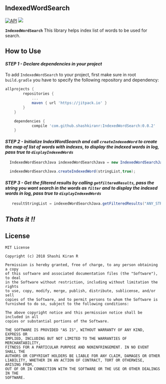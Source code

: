 




## **IndexedWordSearch**

[![API](https://img.shields.io/badge/API-1%2B-brightgreen.svg?style=flat)](https://android-arsenal.com/api?level=1)
[![](https://jitpack.io/v/shashkiranr/IndexedWordSearch.svg)](https://jitpack.io/#shashkiranr/IndexedWordSearch)

**`IndexedWordSearch`** This library helps index list of words to be used for search.


## **How to Use**

#### *STEP 1 - Declare dependencies in your project*

To add `IndexedWordSearch` to your project, first make sure in root `build.gradle` you have to specify the following repository and dependency:
```groovy
allprojects {
		repositories {
			...
			maven { url 'https://jitpack.io' }
		}
	}
```

```groovy
	dependencies {
	        compile 'com.github.shashkiranr:IndexedWordSearch:0.0.2'
	}

```

#### *STEP 2 - Initialize IndexWordSearch and call `createIndexedWord` to create the map of list of words with indexes, to display the indexed words in log, pass true to `displayIndexedWords`*

```groovy
  IndexedWordSearchJava indexedWordSearchJava = new IndexedWordSearchJava();
```

```groovy
  indexedWordSearchJava.createIndexedWord(stringList,true);
```

#### *STEP 3 - Get the filtered results by calling `getFilteredResults`, pass the string you want search in the words as `filter` and to display the indexed words in log, pass true to `displayIndexedWords`*

```groovy
   resultStringList = indexedWordSearchJava.getFilteredResults("ANY_STRING_CHARECTER",true);
```

## ***Thats it !!***

## **License**

    MIT License

    Copyright (c) 2018 Shashi Kiran R

    Permission is hereby granted, free of charge, to any person obtaining a copy
    of this software and associated documentation files (the "Software"), to deal
    in the Software without restriction, including without limitation the rights
    to use, copy, modify, merge, publish, distribute, sublicense, and/or sell
    copies of the Software, and to permit persons to whom the Software is
    furnished to do so, subject to the following conditions:

    The above copyright notice and this permission notice shall be included in all
    copies or substantial portions of the Software.

    THE SOFTWARE IS PROVIDED "AS IS", WITHOUT WARRANTY OF ANY KIND, EXPRESS OR
    IMPLIED, INCLUDING BUT NOT LIMITED TO THE WARRANTIES OF MERCHANTABILITY,
    FITNESS FOR A PARTICULAR PURPOSE AND NONINFRINGEMENT. IN NO EVENT SHALL THE
    AUTHORS OR COPYRIGHT HOLDERS BE LIABLE FOR ANY CLAIM, DAMAGES OR OTHER
    LIABILITY, WHETHER IN AN ACTION OF CONTRACT, TORT OR OTHERWISE, ARISING FROM,
    OUT OF OR IN CONNECTION WITH THE SOFTWARE OR THE USE OR OTHER DEALINGS IN THE
    SOFTWARE.
